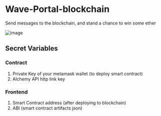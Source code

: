 # Wave-Portal-blockchain

Send messages to the blockchain, and stand a chance to win some ether

![image](https://user-images.githubusercontent.com/84982038/168277118-445e6d3a-4b95-44b5-904c-e6e77609cee0.png)



## Secret Variables

### Contract

1. Private Key of your metamask wallet (to deploy smart contract)
2. Alchemy API http link key

### Frontend

1. Smart Contract address (after deploying to blockchain)
2. ABI (smart contract artifacts json) 
